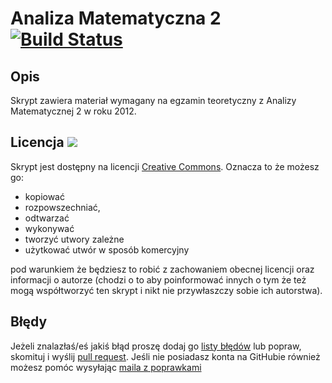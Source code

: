 Analiza Matematyczna 2 [![Build Status](https://travis-ci.org/janisz/AM2.svg?branch=master)](https://travis-ci.org/janisz/AM2)
======================

Opis
----
Skrypt zawiera materiał wymagany na egzamin teoretyczny z Analizy Matematycznej 2 w roku 2012. 

Licencja ![](http://i.creativecommons.org/l/by-sa/3.0/80x15.png)
--------
Skrypt jest dostępny na licencji [Creative Commons](http://creativecommons.org/licenses/by-sa/3.0/pl/legalcode). 
Oznacza to że możesz go:

 * kopiować
 * rozpowszechniać, 
 * odtwarzać 
 * wykonywać
 * tworzyć utwory zależne
 * użytkować utwór w sposób komercyjny

pod warunkiem że będziesz to robić z zachowaniem obecnej licencji oraz informacji o autorze 
(chodzi o to aby poinformować innych o tym że też mogą współtworzyć ten skrypt i nikt nie przywłaszczy 
sobie ich autorstwa).

Błędy
----
Jeżeli znalazłaś/eś jakiś błąd proszę dodaj go [listy błędów](https://github.com/janisz/AM2/issues) 
lub popraw, skomituj i wyślij [pull request](https://help.github.com/articles/using-pull-requests). 
Jeśli nie posiadasz konta na GitHubie również możesz pomóc wysyłając 
[maila z poprawkami](http://alblue.bandlem.com/2011/12/git-tip-of-week-patches-by-email.html)
